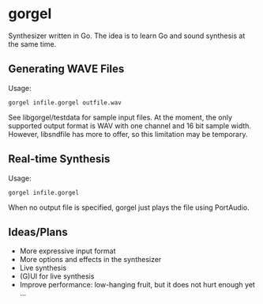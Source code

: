 gorgel
======

Synthesizer written in Go. The idea is to learn Go and sound synthesis at the same time.

Generating WAVE Files
---------------------

Usage:

    gorgel infile.gorgel outfile.wav

See libgorgel/testdata for sample input files. At the moment, the only supported output format is WAV with one channel and 16 bit sample width. However, libsndfile has more to offer, so this limitation may be temporary.

Real-time Synthesis
-------------------

Usage:

    gorgel infile.gorgel
    
When no output file is specified, gorgel just plays the file using PortAudio.

Ideas/Plans
-----------

- More expressive input format
- More options and effects in the synthesizer
- Live synthesis
- (G)UI for live synthesis
- Improve performance: low-hanging fruit, but it does not hurt enough yet ...
